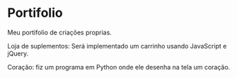 # Portifolio
 Meu portifolio de criações proprias.

 Loja de suplementos: Será implementado um carrinho usando JavaScript e jQuery.
 
 Coração: fiz um programa em Python onde ele desenha na tela um coração.